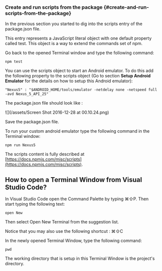 ### Create and run scripts from the package {#create-and-run-scripts-from-the-package}

In the previous section you started to dig into the scripts entry of the package.json file.

This entry represents a JavaScript literal object with one default property called test. This object is a way to extend the commands set of npm.

Go back to the opened Terminal window and type the following command:

```
npm test
```

You can use the scripts object to start an Android emulator. To do this add the following property to the scripts object \(Go to section **Setup Android Emulator** for the details on how to setup this Android emulator\):

```
"Nexus5" : "$ANDROID_HOME/tools/emulator -netdelay none -netspeed full -avd Nexus_5_API_25"
```

The package.json file should look like :

![](/assets/Screen Shot 2016-12-28 at 00.10.24.png)

Save the package.json file.

To run your custom android emulator type the following command in the Terminal window:

```
npm run Nexus5
```

The scripts content is fully described at [https://docs.npmjs.com/misc/scripts](https://docs.npmjs.com/misc/scripts).

## How to open a Terminal Window from Visual Studio Code?

In Visual Studio Code open the Command Palette by typing ⌘⇧P. Then start typing the following text:

```
open New
```

Then select Open New Terminal from the suggestion list.

Notice that you may also use the following shortcut :  ⌘⇧C

In the newly opened Terminal Window, type the following command:

```
pwd
```

The working directory that is setup in this Terminal Window is the project's directory.



